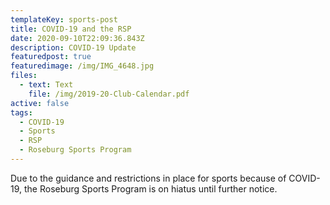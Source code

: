 ```yaml
---
templateKey: sports-post
title: COVID-19 and the RSP
date: 2020-09-10T22:09:36.843Z
description: COVID-19 Update
featuredpost: true
featuredimage: /img/IMG_4648.jpg
files:
  - text: Text
    file: /img/2019-20-Club-Calendar.pdf
active: false
tags:
  - COVID-19
  - Sports
  - RSP
  - Roseburg Sports Program
---
```


Due to the guidance and restrictions in place for sports because of COVID-19, the Roseburg Sports Program is on hiatus until further notice.
